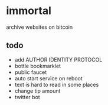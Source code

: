 # immortal

archive websites on bitcoin

## todo

* add AUTHOR IDENTITY PROTOCOL
* bottle bookmarklet
* public faucet
* auto start service on reboot
* text is hard to read in some places
* change tip amount
* twitter bot
